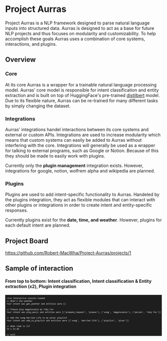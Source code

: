 # Project Aurras
Project Aurras is a NLP framework designed to parse natural language inputs into structured data.  Aurras is designed to act as a base for future NLP projects and thus focuses on modularity and customizability.  To help accomplish these goals Aurras uses a combination of core systems, interactions, and plugins.

## Overview
### Core
At its core Aurras is a wrapper for a trainable natural language processing model.  Aurras' core model is responsible for intent classification and entity extraction and is built on top of HuggingFace's pre-trained [distilbert](https://huggingface.co/transformers/model_doc/distilbert.html) model.  Due to its flexible nature, Aurras can be re-trained for many different tasks by simply changing the dataset.

### Integrations
Aurras' integrations handel interactions between its core systems and external or custom APIs.  Integrations are used to increase modularity which means that custom systems can easily be added to Aurras without interfering with the core.  Integrations will generally be used as a wrapper for talking to external programs, such as Google or Notion.  Because of this they should be made to easily work with plugins.

Currently only the **plugin management** integration exists.  However, integrations for google, notion, wolfrem alpha and wikipedia are planned.

### Plugins
Plugins are used to add intent-specific functionality to Aurras.  Handeled by the plugins integration, they act as flexible modules that can interact with other plugins or integrations in order to create intent and entity-specific responses.

Currently plugins exist for the **date, time, and weather**.  However, plugins for each default intent are planned.

## Project Board
https://github.com/Robert-MacWha/Project-Aurras/projects/1

## Sample of interaction
#### From top to bottom: Intent classification, Intent classification & Entity extraction (x2), Plugin integration
![Sample image](https://github.com/Robert-MacWha/Project-Aurras/blob/main/docs/Interactions-Sample.PNG?raw=true)
